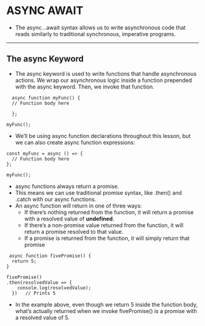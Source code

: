 # ASYNC AWAIT

- The async...await syntax allows us to write asynchronous code that reads similarly to traditional synchronous, imperative programs.

---
## The async Keyword
- The async keyword is used to write functions that handle asynchronous actions. We wrap our asynchronous logic inside a function prepended with the async keyword. Then, we invoke that function.
```
  async function myFunc() {
  // Function body here

  };

myFunc();
```
- We’ll be using async function declarations throughout this lesson, but we can also create async function expressions:
```
const myFunc = async () => {
  // Function body here
};
 
myFunc();
```
- async functions always return a promise.
- This means we can use traditional promise syntax, like .then() and .catch with our async functions.
- An async function will return in one of three ways: 
  - If there’s nothing returned from the function, it will return a promise with a resolved value of **undefined**.
  - If there’s a non-promise value returned from the function, it will return a promise resolved to that value.
  - If a promise is returned from the function, it will simply return that promise

```
 async function fivePromise() { 
  return 5;
}
 
fivePromise()
.then(resolvedValue => {
    console.log(resolvedValue);
  })   // Prints 5
```
- In the example above, even though we return 5 inside the function body, what’s actually returned when we invoke fivePromise() is a promise with a resolved value of 5.